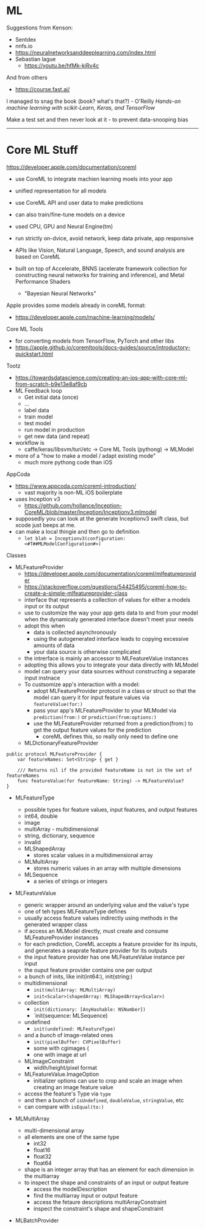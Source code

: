 # ML

Suggestions from Kenson:

* Sentdex
* nnfs.io
* https://neuralnetworksanddeeplearning.com/index.html
* Sebastian lague
  - https://youtu.be/hfMk-kjRv4c

And from others

* https://course.fast.ai/

I managed to snag the book (book? what's that?) - O'Reilly _Hands-on
machine learning with scikit-Learn, Keras, and TensorFlow_

Make a test set and then never look at it - to prevent data-snooping bias



--------------------------------------------------
# Core ML Stuff

https://developer.apple.com/documentation/coreml

* use CoreML to integrate machien learning moels into your app
* unified representation for all models
* use CoreML API and user data to make predictions
* can also train/fine-tune models on a device
* used CPU, GPU and Neural Engine(tm)

* run strictly on-dvice, avoid network, keep data private, app responsive

* APIs like Vision, Natural Language, Speech, and sound analysis are based
  on CoreML

* built on top of Accelerate, BNNS (acelerate framework collection for
  constructing neural networks for training and inference), and Metal
  Performance Shaders
  - "Bayesian Neural Networks"

Apple provides some models already in coreML format:
  - https://developer.apple.com/machine-learning/models/

Core ML Tools
  - for converting models from TensorFlow, PyTorch and other libs
  - https://apple.github.io/coremltools/docs-guides/source/introductory-quickstart.html

Tootz
  - https://towardsdatascience.com/creating-an-ios-app-with-core-ml-from-scratch-b9e13e8af9cb
  - ML Feedback loop
    - Get initial data (once)
    - ...
    - label data
    - train model
    - test model
    - run model in production
    - get new data (and repeat)
  - workflow is
    - caffe/keras/libsvm/turi/etc -> Core ML Tools (pythong) -> MLModel
  - more of a "how to make a model / adapt existing mode"
    - much more pythong code than iOS

AppCoda

  - https://www.appcoda.com/coreml-introduction/
    - vast majority is non-ML iOS boilerplate
  - uses Inception v3
    - https://github.com/hollance/Inception-CoreML/blob/master/Inception/Inceptionv3.mlmodel
  - supposedly you can look at the generate Inceptionv3 swift class, but
    xcode just beeps at me.
  - can make a local thingie and then go to definition
    -  `let blah = Inceptionv3(configuration: <#T##MLModelConfiguration#>)`

Classes
* MLFeatureProvider
  - https://developer.apple.com/documentation/coreml/mlfeatureprovider
  - https://stackoverflow.com/questions/54425495/coreml-how-to-create-a-simple-mlfeatureprovider-class
  - interface that represents a collection of values for either a models input
    or its output
  - use to customize the way your app gets data to and from your model when
    the dynamicaly generated interface doesn't meet your needs
  - adopt this when
    - data is collected asynchronously
    - using the autogenerated interface leads to copying excessive amounts of data
    - your data source is otherwise complicated
  - the intrerface is mainly an accessor to MLFeatureValue instances
  - adopting this allows you to integrate your data directly with MLModel
  - model can query your data sources without constructing a separate input instnace
  - To custsomize app's interaction with a model:
    - adopt MLFeatureProvider protocol in a class or struct so that the model
      can query it for input feature values via `featureValue(for:)`
    - pass your app's MLFeatureProvider to your MLModel via
      `prediction(from:)` or `prediction(from:options:)`
    - use the MLFeatureProvider returned from a prediction(from:) to get the
      output feature values for the prediction
      - coreML defines this, so really only need to define one
  - MLDictionaryFeatureProvider

```
public protocol MLFeatureProvider {
    var featureNames: Set<String> { get }
    
    /// Returns nil if the provided featureName is not in the set of featureNames
    func featureValue(for featureName: String) -> MLFeatureValue?
}
```

* MLFeatureType
  - possible types for feature values, input features, and output features
  - int64, double
  - image
  - multiArray - multidimensional
  - string, dictionary, sequence
  - invalid
  - MLShapedArray
    - stores scalar values in a multidimensional array
  - MLMultiArray
    - stores numeric values in an array with multiple dimensions
  - MLSequence
    - a series of strings or integers

* MLFeatureValue
  - generic wrapper around an underlying value and the value's type
  - one of teh types MLFeatureType defines
  - usually access feature values indirectly using methods in the generated wrapper 
    class
  - if access an MLModel directly, must create and consume MLFeatureProvider 
    instances
  - for each prediction, CoreML accepts a feature provider for its inputs,
    and generates a seaprate feature provider for its outputs
  - the input feature provider has one MLFeatureValue instance per input
  - the ouput feature provider contains one per output
  - a bunch of inits, like init(int64:), init(string:)
  - multidimensional
    - `init(multiArray: MLMultiArray)`
    - `init<Scalar>(shapedArray: MLShapedArray<Scalar>)`
  - collection
    - `init(dictionary: [AnyHashable: NSNumber])`
    - `init(sequence: MLSequence)
  - undefined
    - `init(undefined: MLFeatureType)`
  - and a _bunch_ of image-related ones
    - `init(pixelBuffer: CVPixelBuffer)`
    - some with cgimages (
    - one with image at url
  - MLImageConstraint
    - width/height/pixel format
  - MLFeatureValue.ImageOption
    - initializer options can use to crop and scale an image when creating an
      image feature value
  - access the feature's Type via `type`
  - and then a bunch of `isUndefined`, `doubleValue`, `stringValue`, etc
  - can compare with `isEqual(to:)`

* MLMultiArray
  - multi-dimensional array
  - all elements are one of the same type
     - int32
     - float16
     - float32
     - float64
  - shape is an integer array that has an element for each dimension
    in the multiarray
  - to inspect the shape and constraints of an input or output feature
    - access the modelDescription
    - find the multiarray input or output feature
    - access the fetaure descriptions multiArrayConstraint
    - inspect the constraint's shape and shapeConstraint



* MLBatchProvider

